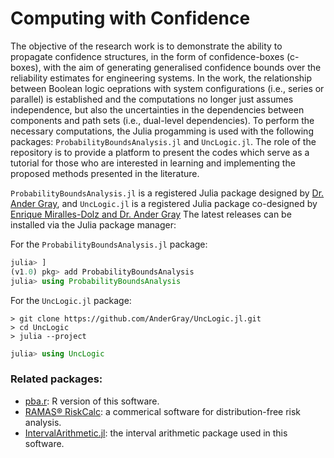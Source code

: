 # Computing with Confidence

The objective of the research work is to demonstrate the ability to propagate confidence structures, in the form of confidence-boxes (c-boxes), with the aim of generating generalised confidence bounds over the reliability estimates for engineering systems.
In the work, the relationship between Boolean logic oeprations with system configurations (i.e., series or parallel) is established and the computations no longer just assumes independence, but also the uncertainties in the dependencies between components and path sets (i.e., dual-level dependencies).
To perform the necessary computations, the Julia progamming is used with the following packages: `ProbabilityBoundsAnalysis.jl` and `UncLogic.jl`. The role of the repository is to provide a platform to present the codes which serve as a tutorial for those who are interested in learning and implementing the proposed methods presented in the literature.

`ProbabilityBoundsAnalysis.jl` is a registered Julia package designed by [Dr. Ander Gray](https://github.com/AnderGray/ProbabilityBoundsAnalysis.jl), and `UncLogic.jl` is a registered Julia package co-designed by [Enrique Miralles-Dolz and Dr. Ander Gray](https://github.com/Institute-for-Risk-and-Uncertainty/UncLogic.jl)
The latest releases can be installed via the Julia package manager:

For the `ProbabilityBoundsAnalysis.jl` package:
```julia
julia> ]
(v1.0) pkg> add ProbabilityBoundsAnalysis
julia> using ProbabilityBoundsAnalysis
```

For the `UncLogic.jl` package:
```
> git clone https://github.com/AnderGray/UncLogic.jl.git
> cd UncLogic
> julia --project
```
```julia
julia> using UncLogic
```

### Related packages:
* [pba.r](https://github.com/ScottFerson/pba.r): R version of this software.
* [RAMAS® RiskCalc](https://www.ramas.com/riskcalc): a commerical software for distribution-free risk analysis.
* [IntervalArithmetic.jl](https://github.com/JuliaIntervals/IntervalArithmetic.jl): the interval arithmetic package used in this software.
